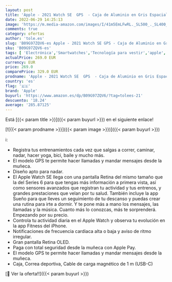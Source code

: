 ```yaml
---
layout: post
title: 'Apple - 2021 Watch SE  GPS  - Caja de Aluminio en Gris Espacial de 44 mm - Correa Deportiva en Color Medianoche - Talla única'
date: 2022-06-29 14:25:13
image: 'https://m.media-amazon.com/images/I/41m5EmLFwRL._SL500_._SL400_.jpg'
comments: true
category: ofertas
author: 'tole.es'
slug: 'B09G97ZQV6-es Apple - 2021 Watch SE GPS - Caja de Aluminio en Gris...'
sku: 'B09G97ZQV6-es'
tags: [ 'Electrónica','Smartwatches','Tecnología para vestir','apple','🇪🇸', ]
actualPrice: 269.0 EUR
currency: EUR
price: 269.0
comparePrice: 329.0 EUR
prodname: 'Apple - 2021 Watch SE  GPS  - Caja de Aluminio en Gris Espacial de 44 mm - Correa Deportiva en Color Medianoche - Talla única'
country: 'es'
flag: '🇪🇸'
brand: 'Apple'
buyurl: 'https://www.amazon.es/dp/B09G97ZQV6/?tag=tolees-21'
descuento: '18.24'
average: '285.87125'
---
```


Está [{{< param title >}}]({{< param buyurl >}}) en el siguiente enlace!

[![{{< param prodname >}}]({{< param image >}})]({{< param buyurl >}})

ℹ️:

- Registra tus entrenamientos cada vez que salgas a correr, caminar, nadar, hacer yoga, bici, baile y mucho más.
- El modelo GPS te permite hacer llamadas y mandar mensajes desde la muñeca.
- Diseño apto para nadar.
- El Apple Watch SE llega con una pantalla Retina del mismo tamaño que la del Series 6 para que tengas más información a primera vista, así como sensores avanzados que registran tu actividad y tus entrenos, y grandes prestaciones que velan por tu salud. También incluye la app Sueño para que lleves un seguimiento de tu descanso y puedas crear una rutina para irte a dormir. Y te pone más a mano los mensajes, las llamadas y la música. Cuanto más lo conozcas, más te sorprenderá. Empezando por su precio.
- Controla tu actividad diaria en el Apple Watch y observa tu evolución en la app Fitness del iPhone.
- Notificaciones de frecuencia cardiaca alta o baja y aviso de ritmo irregular.
- Gran pantalla Retina OLED.
- Paga con total seguridad desde la muñeca con Apple Pay.
- El modelo GPS te permite hacer llamadas y mandar mensajes desde la muñeca.
- Caja, Correa deportiva, Cable de carga magnético de 1 m (USB-C)

[🛒 Ver la oferta!!]({{< param buyurl >}})
